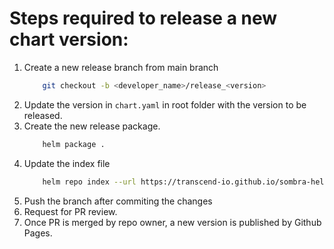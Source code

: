 # Steps required to release a new chart version:

1.  Create a new release branch from main branch
    ```bash
        git checkout -b <developer_name>/release_<version>
    ```
2.  Update the version in `chart.yaml` in root folder with the version to be released. 
3.  Create the new release package.
    ```bash
        helm package .
    ```
4. Update the index file
    ```bash
        helm repo index --url https://transcend-io.github.io/sombra-helm-chart/ .
    ```
5.  Push the branch after commiting the changes
6.  Request for PR review.
7.  Once PR is merged by repo owner, a new version is published by Github Pages.